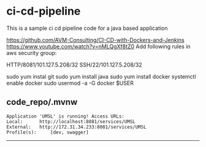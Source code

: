 # ci-cd-pipeline
This is a sample ci cd pipeline code for a java based application


https://github.com/AVM-Consulting/CI-CD-with-Dockers-and-Jenkins
https://www.youtube.com/watch?v=nMLQgXf8tZ0
Add following rules in aws security group:

HTTP/8081/101.127.5.208/32
SSH/22/101.127.5.208/32

sudo yum instal git
sudo yum install java
sudo yum install docker
systemctl enable docker
sudo usermod -a -G docker $USER

code_repo/.mvnw
----------------------------------------------------------
	Application 'UMSL' is running! Access URLs:
	Local: 		http://localhost:8081/services/UMSL
	External: 	http://172.31.34.233:8081/services/UMSL
	Profile(s): 	[dev, swagger]
----------------------------------------------------------


